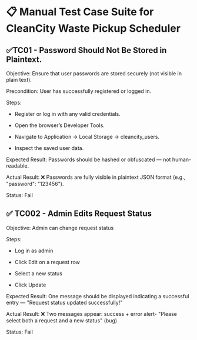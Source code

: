 # 📋 Manual Test Case Suite for CleanCity Waste Pickup Scheduler

## ✅TC01 - Password Should Not Be Stored in Plaintext.
Objective: Ensure that user passwords are stored securely (not visible in plain text).

Precondition: User has successfully registered or logged in.

Steps:

- Register or log in with any valid credentials.

- Open the browser’s Developer Tools.

- Navigate to Application → Local Storage → cleancity_users.

- Inspect the saved user data.

Expected Result:
Passwords should be hashed or obfuscated — not human-readable.

Actual Result:
❌ Passwords are fully visible in plaintext JSON format (e.g., "password": "123456").

Status: Fail


## ✅ TC002 - Admin Edits Request Status
Objective: Admin can change request status

Steps:

- Log in as admin

- Click Edit on a request row

- Select a new status

- Click Update

Expected Result: One message should be displayed indicating a successful entry — "Request status updated successfully!"

Actual Result: ❌ Two messages appear: success + error alert- "Please select both a request and a new status" (bug)

Status: Fail



